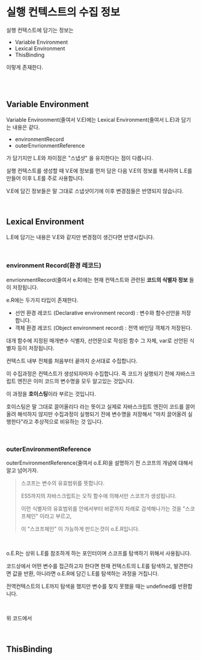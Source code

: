 # 실행 컨텍스트의 수집 정보

실행 컨텍스트에 담기는 정보는

- Variable Environment
- Lexical Environment
- ThisBinding

이렇게 존재한다.

<br>
<br>

## Variable Environment

Variable Environment(줄여서 V.E)에는 Lexical Environment(줄여서 L.E)과 담기는 내용은 같다.

- environmentRecord
- outerEnvrionmentReference

가 담기지만 L.E와 차이점은 "스냅샷" 을 유지한다는 점이 다릅니다.

실행 컨텍스트를 생성할 때 V.E에 정보를 먼저 담은 다음 V.E의 정보를 복사하여 L.E를 만들어 이후 L.E를 주로 사용합니다.

V.E에 담긴 정보들은 말 그대로 스냅샷이기에 이후 변경점들은 반영되지 않습니다.

<br>

## Lexical Environment

L.E에 담기는 내용은 V.E와 같지만 변경점이 생긴다면 반영시킵니다.

<br>

### **environment Record(환경 레코드)**

envrionmentRecord(줄여서 e.R)에는 현재 컨텍스트와 관련된 **코드의 식별자 정보** 들이 저장됩니다.

e.R에는 두가지 타입이 존재한다.
- 선언 환경 레코드 (Declarative environment record) : 변수와 함수선언을 저장합니다.
- 객체 환경 레코드 (Object environment record) : 전역 바인딩 객체가 저장된다.

대개 함수에 지정된 매개변수 식별자, 선언문으로 작성된 함수 그 자체, var로 선언된 식별자 등이 저장됩니다.

컨텍스트 내부 전체를 처음부터 끝까지 순서대로 수집합니다.

이 수집과정은 컨텍스트가 생성되자마자 수집합니다. 즉 코드가 실행되기 전에 자바스크립트 엔진은 이미 코드의 변수명을 모두 알고있는 것입니다.

이 과정을 **호이스팅**이라 부르는 것입니다.

호이스팅은 말 그대로 끌어올리다 라는 뜻이고 실제로 자바스크립트 엔진이 코드를 끌어올려 해석하지 않지만 수집과정이 실행되기 전에 변수명을 저장해서 "마치 끌어올려 실행한다"라고 추상적으로 비유하는 것 입니다.

<br>

### outerEnvironmentReference

outerEnvironmentReference(줄여서 o.E.R)을 설명하기 전 스코프의 개념에 대해서 알고 넘어가자.

> 스코프는 변수의 유효범위를 뜻합니다.
>
> ES5까지의 자바스크립트는 오직 함수에 의해서만 스코프가 생성됩니다.
>
> 이런 식별자의 유효범위를 안에서부터 바깥까지 차례로 검색해나가는 것을 "스코프체인" 이라고 부르고,
>
> 이 "스코프체인" 이 가능하게 만드는것이 o.E.R입니다.

<br>

o.E.R는 상위 L.E를 참조하게 하는 포인터이며 스코프를 탐색하기 위해서 사용됩니다.

코드상에서 어떤 변수를 접근하고자 한다면 현재 컨텍스트의 L.E를 탐색하고, 발견한다면 값을 반환, 아니라면 o.E.R에 담긴 L.E를 탐색하는 과정을 거칩니다.

전역컨텍스트의 L.E까지 탐색을 했지만 변수를 찾지 못했을 때는 undefined를 반환합니다.

<br>



위 코드에서 


<br>

## ThisBinding

